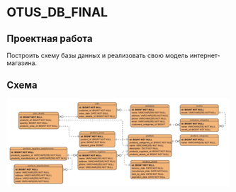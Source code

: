 # OTUS_DB_FINAL
## **Проектная работа**
Построить схему базы данных и реализовать свою модель интернет-магазина.
## **Схема**
![scheme](https://github.com/KoninklijkeSev/OTUS_DB_FINAL/blob/main/Scheme.jpg)
